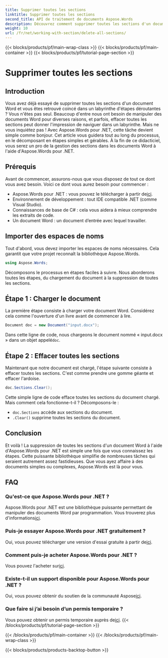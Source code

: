 ```yaml
---
title: Supprimer toutes les sections
linktitle: Supprimer toutes les sections
second_title: API de traitement de documents Aspose.Words
description: Découvrez comment supprimer toutes les sections d'un document Word à l'aide d'Aspose.Words pour .NET avec ce guide étape par étape facile à suivre.
weight: 10
url: /fr/net/working-with-section/delete-all-sections/
---
```


{{< blocks/products/pf/main-wrap-class >}}
{{< blocks/products/pf/main-container >}}
{{< blocks/products/pf/tutorial-page-section >}}

# Supprimer toutes les sections

## Introduction

Vous avez déjà essayé de supprimer toutes les sections d'un document Word et vous êtes retrouvé coincé dans un labyrinthe d'étapes déroutantes ? Vous n'êtes pas seul. Beaucoup d'entre nous ont besoin de manipuler des documents Word pour diverses raisons, et parfois, effacer toutes les sections peut donner l'impression de naviguer dans un labyrinthe. Mais ne vous inquiétez pas ! Avec Aspose.Words pour .NET, cette tâche devient simple comme bonjour. Cet article vous guidera tout au long du processus, en le décomposant en étapes simples et gérables. À la fin de ce didacticiel, vous serez un pro de la gestion des sections dans les documents Word à l'aide d'Aspose.Words pour .NET.

## Prérequis

Avant de commencer, assurons-nous que vous disposez de tout ce dont vous avez besoin. Voici ce dont vous aurez besoin pour commencer :

-  Aspose.Words pour .NET : vous pouvez le télécharger à partir de[ici](https://releases.aspose.com/words/net/).
- Environnement de développement : tout IDE compatible .NET (comme Visual Studio).
- Connaissances de base de C# : cela vous aidera à mieux comprendre les extraits de code.
- Un document Word : un document d’entrée avec lequel travailler.

## Importer des espaces de noms

Tout d'abord, vous devez importer les espaces de noms nécessaires. Cela garantit que votre projet reconnaît la bibliothèque Aspose.Words.

```csharp
using Aspose.Words;
```

Décomposons le processus en étapes faciles à suivre. Nous aborderons toutes les étapes, du chargement du document à la suppression de toutes les sections.

## Étape 1 : Charger le document

La première étape consiste à charger votre document Word. Considérez cela comme l'ouverture d'un livre avant de commencer à lire.

```csharp
Document doc = new Document("input.docx");
```

 Dans cette ligne de code, nous chargeons le document nommé « input.docx » dans un objet appelé`doc`.

## Étape 2 : Effacer toutes les sections

Maintenant que notre document est chargé, l'étape suivante consiste à effacer toutes les sections. C'est comme prendre une gomme géante et effacer l'ardoise.

```csharp
doc.Sections.Clear();
```

Cette simple ligne de code efface toutes les sections du document chargé. Mais comment cela fonctionne-t-il ? Décomposons-le :

- `doc.Sections` accède aux sections du document.
- `.Clear()` supprime toutes les sections du document.

## Conclusion

Et voilà ! La suppression de toutes les sections d'un document Word à l'aide d'Aspose.Words pour .NET est simple une fois que vous connaissez les étapes. Cette puissante bibliothèque simplifie de nombreuses tâches qui seraient autrement assez fastidieuses. Que vous ayez affaire à des documents simples ou complexes, Aspose.Words est là pour vous. 

## FAQ

### Qu'est-ce que Aspose.Words pour .NET ?
 Aspose.Words pour .NET est une bibliothèque puissante permettant de manipuler des documents Word par programmation. Vous trouverez plus d'informations[ici](https://reference.aspose.com/words/net/).

### Puis-je essayer Aspose.Words pour .NET gratuitement ?
 Oui, vous pouvez télécharger une version d'essai gratuite à partir de[ici](https://releases.aspose.com/).

### Comment puis-je acheter Aspose.Words pour .NET ?
 Vous pouvez l'acheter sur[ici](https://purchase.aspose.com/buy).

### Existe-t-il un support disponible pour Aspose.Words pour .NET ?
Oui, vous pouvez obtenir du soutien de la communauté Aspose[ici](https://forum.aspose.com/c/words/8).

### Que faire si j’ai besoin d’un permis temporaire ?
 Vous pouvez obtenir un permis temporaire auprès de[ici](https://purchase.aspose.com/temporary-license/).
{{< /blocks/products/pf/tutorial-page-section >}}

{{< /blocks/products/pf/main-container >}}
{{< /blocks/products/pf/main-wrap-class >}}

{{< blocks/products/products-backtop-button >}}
